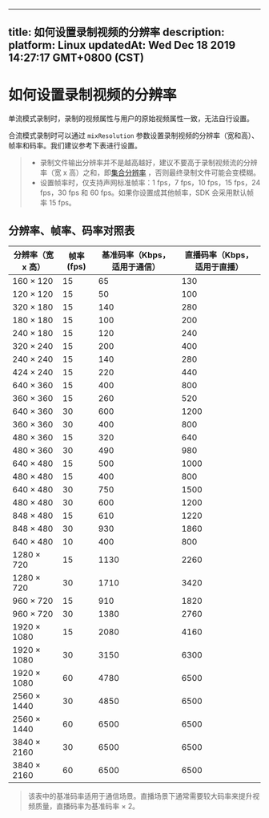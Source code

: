 
---
title: 如何设置录制视频的分辨率
description: 
platform: Linux
updatedAt: Wed Dec 18 2019 14:27:17 GMT+0800 (CST)
---
# 如何设置录制视频的分辨率
单流模式录制时，录制的视频属性与用户的原始视频属性一致，无法自行设置。

合流模式录制时可以通过 `mixResolution` 参数设置录制视频的分辨率（宽和高）、帧率和码率。我们建议参考下表进行设置。

> - 录制文件输出分辨率并不是越高越好，建议不要高于录制视频流的分辨率（宽 x 高）之和，即[集合分辨率](https://docs.agora.io/cn/faq/cloud_recording_billing) ，否则最终录制文件可能会变模糊。
> - 设置帧率时，仅支持声网标准帧率：1 fps，7 fps，10 fps，15 fps，24 fps，30 fps 和 60 fps。如果你设置成其他帧率，SDK 会采用默认帧率 15 fps。

## **分辨率、帧率、码率对照表**

| 分辨率（宽 x 高） | 帧率 (fps) | 基准码率（Kbps，适用于通信） | 直播码率（Kbps，适用于直播）|
| ---------------- | ---------- | --------------------------- | --------------------------- |
| 160 &times; 120        | 15               | 65                                     | 130                                    |
| 120 &times; 120        | 15               | 50                                     | 100                                    |
| 320 &times; 180        | 15               | 140                                    | 280                                    |
| 180 &times; 180        | 15               | 100                                    | 200                                    |
| 240 &times; 180        | 15               | 120                                    | 240                                    |
| 320 &times; 240        | 15               | 200                                    | 400                                    |
| 240 &times; 240        | 15               | 140                                    | 280                                    |
| 424 &times; 240        | 15               | 220                                    | 440                                    |
| 640 &times; 360        | 15               | 400                                    | 800                                    |
| 360 &times; 360        | 15               | 260                                    | 520                                    |
| 640 &times; 360        | 30               | 600                                    | 1200                                   |
| 360 &times; 360        | 30               | 400                                    | 800                                    |
| 480 &times; 360        | 15               | 320                                    | 640                                    |
| 480 &times; 360        | 30               | 490                                    | 980                                    |
| 640 &times; 480        | 15               | 500                                    | 1000                                   |
| 480 &times; 480        | 15               | 400                                    | 800                                    |
| 640 &times; 480        | 30               | 750                                    | 1500                                   |
| 480 &times; 480        | 30               | 600                                    | 1200                                   |
| 848 &times; 480        | 15               | 610                                    | 1220                                   |
| 848 &times; 480        | 30               | 930                                    | 1860                                   |
| 640 &times; 480        | 10               | 400                                    | 800                                    |
| 1280 &times; 720       | 15               | 1130                                   | 2260                                  |
| 1280 &times; 720       | 30               | 1710                                   | 3420                                   |
| 960 &times; 720        | 15               | 910                                    | 1820                                   |
| 960 &times; 720        | 30               | 1380                                   | 2760                                   |
| 1920 &times; 1080      | 15               | 2080                                   | 4160                                   |
| 1920 &times; 1080      | 30               | 3150                                   | 6300                                   |
| 1920 &times; 1080      | 60               | 4780                                   | 6500                                   |
| 2560 &times; 1440      | 30               | 4850                                   | 6500                                   |
| 2560 &times; 1440      | 60               | 6500                                   | 6500                                   |
| 3840 &times; 2160      | 30               | 6500                                   | 6500                                   |
| 3840 &times; 2160      | 60               | 6500                                   | 6500                                   |

> 该表中的基准码率适用于通信场景。直播场景下通常需要较大码率来提升视频质量，直播码率为基准码率 &times; 2。
